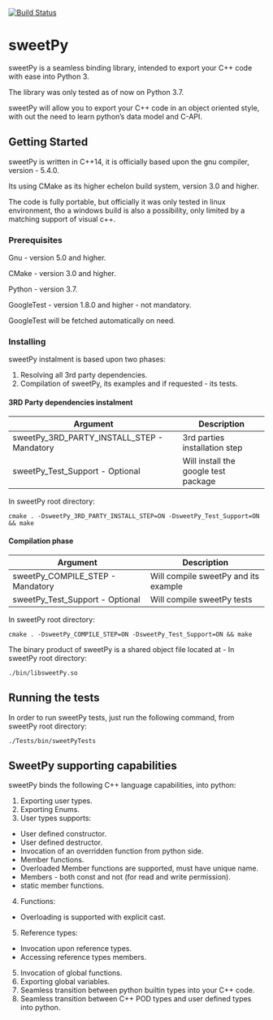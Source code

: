 [![Build Status](https://travis-ci.org/Dudi119/sweetPy.svg?branch=master)](https://travis-ci.org/Dudi119/sweetPy)
# sweetPy

sweetPy is a seamless binding library, intended to export your C++ code with ease into Python 3.

The library was only tested as of now on Python 3.7.

sweetPy will allow you to export your C++ code in an object oriented style, with out the need to learn python’s data model and C-API.

## Getting Started

sweetPy is written in C++14, it is officially based upon the gnu compiler, version - 5.4.0.

Its using CMake as its higher echelon build system, version 3.0 and higher.

The code is fully portable, but officially it was only tested in linux environment, tho a windows build is also a possibility, only limited by a matching support of visual c++.

### Prerequisites

Gnu - version 5.0 and higher.

CMake - version 3.0 and higher.

Python - version 3.7.

GoogleTest - version 1.8.0 and higher - not mandatory.

GoogleTest will be fetched automatically on need.

### Installing

sweetPy instalment is based upon two phases:
1. Resolving all 3rd party dependencies.
2. Compilation of sweetPy, its examples and if requested - its tests.

#### 3RD Party dependencies instalment

| Argument  | Description |
| ------------- | ------------- |
|sweetPy_3RD_PARTY_INSTALL_STEP - Mandatory  | 3rd parties installation step |
|sweetPy_Test_Support - Optional| Will install the google test package  |

In sweetPy root directory:
```
cmake . -DsweetPy_3RD_PARTY_INSTALL_STEP=ON -DsweetPy_Test_Support=ON && make
```

#### Compilation phase

| Argument  | Description |
| ------------- | ------------- |
|sweetPy_COMPILE_STEP - Mandatory  | Will compile sweetPy and its example |
|sweetPy_Test_Support - Optional| Will compile sweetPy tests  |

In sweetPy root directory:
```
cmake . -DsweetPy_COMPILE_STEP=ON -DsweetPy_Test_Support=ON && make
```

The binary product of sweetPy is a shared object file located at - 
In sweetPy root directory:
```
./bin/libsweetPy.so
```

## Running the tests

In order to run sweetPy tests, just run the following command, from sweetPy root directory:
```
./Tests/bin/sweetPyTests
```

## SweetPy supporting capabilities

sweetPy binds the following C++ language capabilities, into python:

1. Exporting user types.
1. Exporting Enums.
3. User types supports:
- User defined constructor.
- User defined destructor.
- Invocation of an overridden function from python side.
- Member functions. 
- Overloaded Member functions are supported, must have unique name.
- Members - both const and not (for read and write permission).
- static member functions.
4. Functions:
- Overloading is supported with explicit cast.
5. Reference types:
- Invocation upon reference types.
- Accessing reference types members.
5. Invocation of global functions.
6. Exporting global variables.
7. Seamless transition between python builtin types into your C++ code.
8. Seamless transition between C++ POD types and user defined types into python.
